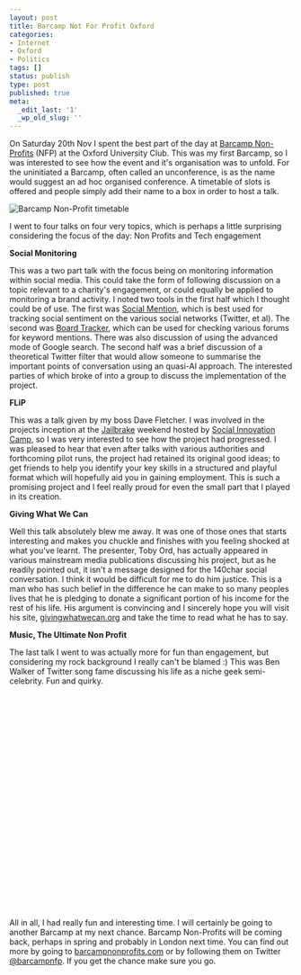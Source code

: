 ```yaml
---
layout: post
title: Barcamp Not For Profit Oxford
categories:
- Internet
- Oxford
- Politics
tags: []
status: publish
type: post
published: true
meta:
  _edit_last: '1'
  _wp_old_slug: ''
---
```

On Saturday 20th Nov I spent the best part of the day at <a href="http://barcampnonprofits.com/">Barcamp Non-Profits</a> (NFP) at the Oxford University Club. This was my first Barcamp, so I was interested to see how the event and it's organisation was to unfold. For the uninitiated a Barcamp, often called an unconference, is as the name would suggest an ad hoc organised conference. A timetable of slots is offered and people simply add their name to a box in order to host a talk.

<img src="http://farm5.static.flickr.com/4133/5195442043_39f5cf8089.jpg" alt="Barcamp Non-Profit timetable" />

I went to four talks on four very topics, which is perhaps a little surprising considering the focus of the day: Non Profits and Tech engagement

<strong>Social Monitoring</strong>

This was a two part talk with the focus being on monitoring information within social media. This could take the form of following discussion on a topic relevant to a charity's engagement, or could equally be applied to monitoring a brand activity. I noted two tools in the first half which I thought could be of use. The first was <a href="http://www.socialmention.com/">Social Mention</a>, which is best used for tracking social sentiment on the various social networks (Twitter, et al). The second was <a href="http://www.boardtracker.com/">Board Tracker</a>, which can be used for checking various forums for keyword mentions. There was also discussion of using the advanced mode of Google search. The second half was a brief discussion of a theoretical Twitter filter that would allow someone to summarise the important points of conversation using an quasi-AI approach. The interested parties of which broke of into a group to discuss the implementation of the project.

<strong>FLiP</strong>

This was a talk given by my boss Dave Fletcher. I was involved in the projects inception at the <a href="http://jailbrake.org/">Jailbrake</a> weekend hosted by <a href="http://www.sicamp.org/">Social Innovation Camp</a>, so I was very interested to see how the project had progressed. I was pleased to hear that even after talks with various authorities and forthcoming pilot runs, the project had retained its original good ideas; to get friends to help you identify your key skills in a structured and playful format which will hopefully aid you in gaining employment. This is such a promising project and I feel really proud for even the small part that I played in its creation.

<strong>Giving What We Can</strong>

Well this talk absolutely blew me away. It was one of those ones that starts interesting and makes you chuckle and finishes with you feeling shocked at what you've learnt. The presenter, Toby Ord, has actually appeared in various mainstream media publications discussing his project, but as he readily pointed out, it isn't a message designed for the 140char social conversation. I think it would be difficult for me to do him justice. This is a man who has such belief in the difference he can make to so  many peoples lives that he is pledging to donate a significant portion  of his income for the rest of his life. His argument is convincing and I sincerely hope you will visit his site, <a href="http://www.givingwhatwecan.org">givingwhatwecan.org</a> and take the time to read what he has to say.

<strong>Music, The Ultimate Non Profit</strong>

The last talk I went to was actually more for fun than engagement, but considering my rock background I really can't be blamed :) This was Ben Walker of Twitter song fame discussing his life as a niche geek semi-celebrity. Fun and quirky.

<object classid="clsid:d27cdb6e-ae6d-11cf-96b8-444553540000" width="480" height="385" codebase="http://download.macromedia.com/pub/shockwave/cabs/flash/swflash.cab#version=6,0,40,0"><param name="allowFullScreen" value="true" /><param name="allowscriptaccess" value="always" /><param name="src" value="http://www.youtube.com/v/dYP-wBaqQAI?fs=1&amp;hl=en_GB" /><param name="allowfullscreen" value="true" /><embed type="application/x-shockwave-flash" width="480" height="385" src="http://www.youtube.com/v/dYP-wBaqQAI?fs=1&amp;hl=en_GB" allowscriptaccess="always" allowfullscreen="true"></embed></object>

All in all, I had really fun and interesting time. I will certainly be going to another Barcamp at my next chance. Barcamp Non-Profits will be coming back, perhaps in spring and probably in London next time. You can find out more by going to <a href="http://barcampnonprofits.com/">barcampnonprofits.com</a> or by following them on Twitter <a href="http://twitter.com/barcampnfp">@barcampnfp</a>. If you get the chance make sure you go.

